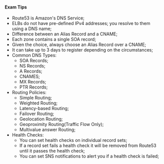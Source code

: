 #### Exam Tips

* Route53 is Amazon's DNS Service;   
* ELBs do not have pre-defined IPv4 addresses; you resolve to them using a DNS name;  
* Difference between an Alias Record and a CNAME;  
* Each zone contains a single SOA record;  
* Given the choice, always choose an Alias Record over a CNAME;  
* It can take up to 3 days to register depending on the circumstances;  
* Common DNS Types:  
  * SOA Records;  
  * NS Records;  
  * A Records;  
  * CNAMES;
  * MX Records;  
  * PTR Records;  
* Routing Policies:  
  * Simple Routing;  
  * Weighted Routing;  
  * Latency-based Routing;  
  * Failover Routing;  
  * Geolocation Routing;  
  * Geoproximity Routing(Traffic Flow Only);  
  * Multivalue answer Routing;  
* Health Checks:  
  * You can set health checks on individual record sets;  
  * If a record set fails a health check it will be removed from Route53 until it passes the health check;  
  * You can set SNS notifications to alert you if a health check is failed;  
